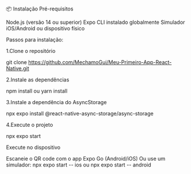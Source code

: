 📦 Instalação
Pré-requisitos

Node.js (versão 14 ou superior)
Expo CLI instalado globalmente
Simulador iOS/Android ou dispositivo físico

Passos para instalação:

1.Clone o repositório

git clone https://github.com/MechamoGui/Meu-Primeiro-App-React-Native.git

2.Instale as dependências

npm install
  ou
yarn install

3.Instale a dependência do AsyncStorage

npx expo install @react-native-async-storage/async-storage

4.Execute o projeto

npx expo start

Execute no dispositivo

Escaneie o QR code com o app Expo Go (Android/iOS)
Ou use um simulador: npx expo start -- ios ou npx expo start -- android
